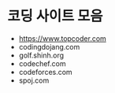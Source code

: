 # 코딩 사이트 모음
- https://www.topcoder.com
- codingdojang.com
- golf.shinh.org
- codechef.com
- codeforces.com
- spoj.com
